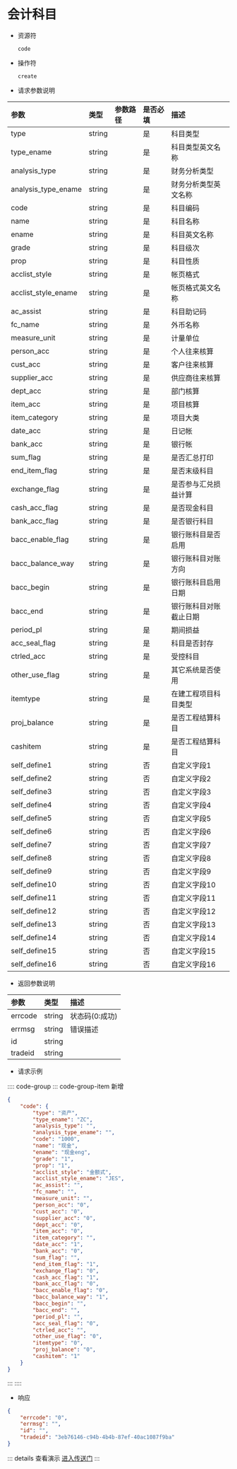 # 会计科目

- 资源符

  `code`
  
- 操作符

  `create`

- 请求参数说明

|参数|类型|参数路径|是否必填|描述|
|:-|:-|:-|:-|:-|
|type|string||是|科目类型|
|type_ename|string||是|科目类型英文名称|
|analysis_type|string||是|财务分析类型|
|analysis_type_ename|string||是|财务分析类型英文名称|
|code|string||是|科目编码|
|name|string||是|科目名称|
|ename|string||是|科目英文名称|
|grade|string||是|科目级次|
|prop|string||是|科目性质|
|acclist_style|string||是|帐页格式|
|acclist_style_ename|string||是|帐页格式英文名称|
|ac_assist|string||是|科目助记码|
|fc_name|string||是|外币名称|
|measure_unit|string||是|计量单位|
|person_acc|string||是|个人往来核算|
|cust_acc|string||是|客户往来核算|
|supplier_acc|string||是|供应商往来核算|
|dept_acc|string||是|部门核算|
|item_acc|string||是|项目核算|
|item_category|string||是|项目大类|
|date_acc|string||是|日记帐|
|bank_acc|string||是|银行帐|
|sum_flag|string||是|是否汇总打印|
|end_item_flag|string||是|是否末级科目|
|exchange_flag|string||是|是否参与汇兑损益计算|
|cash_acc_flag|string||是|是否现金科目|
|bank_acc_flag|string||是|是否银行科目|
|bacc_enable_flag|string||是|银行账科目是否启用|
|bacc_balance_way|string||是|银行账科目对账方向|
|bacc_begin|string||是|银行账科目启用日期|
|bacc_end|string||是|银行账科目对账截止日期|
|period_pl|string||是|期间损益|
|acc_seal_flag|string||是|科目是否封存|
|ctrled_acc|string||是|受控科目|
|other_use_flag|string||是|其它系统是否使用|
|itemtype|string||是|在建工程项目科目类型|
|proj_balance|string||是|是否工程结算科目|
|cashitem|string||是|是否工程结算科目|
|self_define1|string||否|自定义字段1|
|self_define2|string||否|自定义字段2|
|self_define3|string||否|自定义字段3|
|self_define4|string||否|自定义字段4|
|self_define5|string||否|自定义字段5|
|self_define6|string||否|自定义字段6|
|self_define7|string||否|自定义字段7|
|self_define8|string||否|自定义字段8|
|self_define9|string||否|自定义字段9|
|self_define10|string||否|自定义字段10|
|self_define11|string||否|自定义字段11|
|self_define12|string||否|自定义字段12|
|self_define13|string||否|自定义字段13|
|self_define14|string||否|自定义字段14|
|self_define15|string||否|自定义字段15|
|self_define16|string||否|自定义字段16|

- 返回参数说明

|参数|类型|描述|
|:-|:-|:-|
|errcode|string|状态码(0:成功)|
|errmsg|string|错误描述|
|id|string||
|tradeid|string||

- 请求示例

:::: code-group
::: code-group-item 新增

```json
{
    "code": {
        "type": "资产",
        "type_ename": "ZC",
        "analysis_type": "",
        "analysis_type_ename": "",
        "code": "1000",
        "name": "现金",
        "ename": "现金eng",
        "grade": "1",
        "prop": "1",
        "acclist_style": "金额式",
        "acclist_style_ename": "JES",
        "ac_assist": "",
        "fc_name": "",
        "measure_unit": "",
        "person_acc": "0",
        "cust_acc": "0",
        "supplier_acc": "0",
        "dept_acc": "0",
        "item_acc": "0",
        "item_category": "",
        "date_acc": "1",
        "bank_acc": "0",
        "sum_flag": "",
        "end_item_flag": "1",
        "exchange_flag": "0",
        "cash_acc_flag": "1",
        "bank_acc_flag": "0",
        "bacc_enable_flag": "0",
        "bacc_balance_way": "1",
        "bacc_begin": "",
        "bacc_end": "",
        "period_pl": "",
        "acc_seal_flag": "0",
        "ctrled_acc": "",
        "other_use_flag": "0",
        "itemtype": "0",
        "proj_balance": "0",
        "cashitem": "1"
    }
}
```

:::
::::

- 响应

```json
{
    "errcode": "0",
    "errmsg": "",
    "id": "",
    "tradeid": "3eb76146-c94b-4b4b-87ef-40ac1087f9ba"
}
```

::: details 查看演示
[进入传送门](/images/erp/gif/code.gif)
:::
